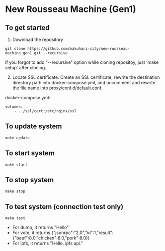 # New Rousseau Machine (Gen1)

## To get started
1. Download the repository
```
git clone https://github.com/makuhari-city/new-rousseau-machine_gen1.git --recursive
```
if you forgot to add "--recursive" option while cloning repositoy, just 'make setup' after cloning.

2. Locate SSL certificate.
Create an SSL certificate, rewrite the destination directory path into docker-compose.yml, and uncomment and rewrite the file name into proxy/conf.d/default.conf.

docker-compose.yml:
```
volumes:
	- ../ssl/cert:/etc/nginx/ssl
```

## To update system
```
make update
```

## To start system
```
make start
```

## To stop system
```
make stop
```

## To test system (connection test only)
```
make test
```
- For dump, it returns "Hello"
- For vote, it returns {"jsonrpc":"2.0","id":1,"result":{"beef":8.0,"chicken":8.0,"pork":8.0}}
- For ipfs, it returns "Hello, ipfs api."


